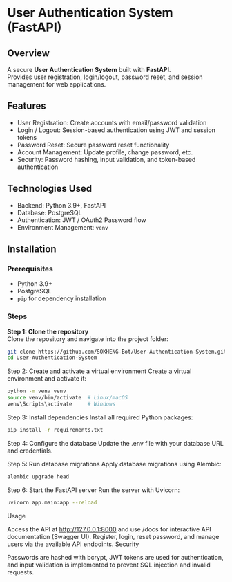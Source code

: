 # User Authentication System (FastAPI)

## Overview
A secure **User Authentication System** built with **FastAPI**.  
Provides user registration, login/logout, password reset, and session management for web applications.

## Features
- User Registration: Create accounts with email/password validation
- Login / Logout: Session-based authentication using JWT and session tokens
- Password Reset: Secure password reset functionality
- Account Management: Update profile, change password, etc.
- Security: Password hashing, input validation, and token-based authentication

## Technologies Used
- Backend: Python 3.9+, FastAPI
- Database: PostgreSQL
- Authentication: JWT / OAuth2 Password flow
- Environment Management: `venv`

## Installation

### Prerequisites
- Python 3.9+
- PostgreSQL
- `pip` for dependency installation

### Steps

**Step 1: Clone the repository**  
Clone the repository and navigate into the project folder:
```bash
git clone https://github.com/SOKHENG-Bot/User-Authentication-System.git
cd User-Authentication-System
```
Step 2: Create and activate a virtual environment
Create a virtual environment and activate it:
```bash
python -m venv venv
source venv/bin/activate  # Linux/macOS
venv\Scripts\activate     # Windows
```
Step 3: Install dependencies
Install all required Python packages:
```bash
pip install -r requirements.txt
```
Step 4: Configure the database
Update the .env file with your database URL and credentials.

Step 5: Run database migrations
Apply database migrations using Alembic:
```bash
alembic upgrade head
```
Step 6: Start the FastAPI server
Run the server with Uvicorn:
```bash
uvicorn app.main:app --reload
```
Usage

Access the API at http://127.0.0.1:8000 and use /docs for interactive API documentation (Swagger UI).
Register, login, reset password, and manage users via the available API endpoints.
Security

Passwords are hashed with bcrypt, JWT tokens are used for authentication, and input validation is implemented to prevent SQL injection and invalid requests.
